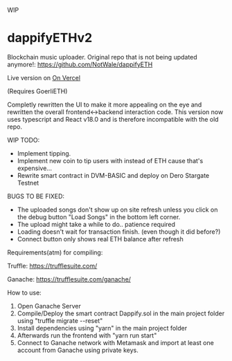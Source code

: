 WIP

# dappifyETHv2
Blockchain music uploader.
Original repo that is not being updated anymore!: https://github.com/NotWale/dappifyETH

Live version on [On Vercel](https://dappify-v2-testnet.vercel.app/)

(Requires GoerliETH)

Completly rewritten the UI to make it more appealing on the eye and rewritten the overall frontend<->backend interaction code.
This version now uses typescript and React v18.0 and is therefore incompatible with the old repo.

WIP TODO:
- Implement tipping.
- Implement new coin to tip users with instead of ETH cause that's expensive...
- Rewrite smart contract in DVM-BASIC and deploy on Dero Stargate Testnet

BUGS TO BE FIXED:
- The uploaded songs don't show up on site refresh unless you click on the debug button "Load Songs" in the bottom left corner.
- The upload might take a while to do.. patience required
- Loading doesn't wait for transaction finish. (even though it did before?)
- Connect button only shows real ETH balance after refresh

Requirements(atm) for compiling:

Truffle: https://trufflesuite.com/

Ganache: https://trufflesuite.com/ganache/

How to use:

1. Open Ganache Server
2. Compile/Deploy the smart contract Dappify.sol in the main project folder using "truffle migrate --reset"
3. Install dependencies using "yarn" in the main project folder
4. Afterwards run the frontend with "yarn run start"
5. Connect to Ganache network with Metamask and import at least one account from Ganache using private keys.

